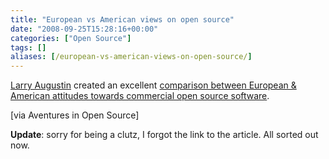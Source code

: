 ```yaml
---
title: "European vs American views on open source"
date: "2008-09-25T15:28:16+00:00"
categories: ["Open Source"]
tags: []
aliases: [/european-vs-american-views-on-open-source/]
---
```


<a href="http://lmaugustin.typepad.com/lma/">Larry Augustin</a> created an excellent <a href="http://lmaugustin.typepad.com/lma/2008/09/commercial-open-source-in-europe-verses-the-us.html">comparison between European &amp; American attitudes towards commercial open source software</a>.

[via Aventures in Open Source]

<strong>Update</strong>: sorry for being a clutz, I forgot the link to the article. All sorted out now.
